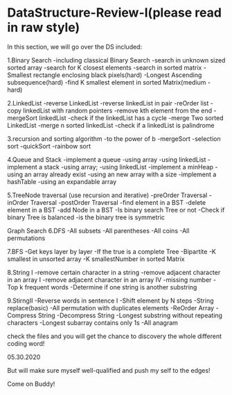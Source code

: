 # DataStructure-Review-I(please read in raw style)
In this section, we will go over the DS
included:

1.Binary Search
-including classical Binary Search
-search in unknown sized sorted array
-search for K closest elements
-search in sorted matrix
-Smallest rectangle enclosing black pixels(hard)
-Longest Ascending subsequence(hard)
-find K smallest element in sorted Matrix(medium - hard)

2.LinkedList
-reverse LinkedList
-reverse linkedList in pair
-reOrder list
-copy linkedList with random pointers
-remove kth element from the end
-mergeSort linkedList
-check if the linkedList has a cycle
-merge Two sorted LinkedList
-merge n sorted linkedList
-check if a linkedList is palindrome

3.recursion and sorting algorithm
-to the power of b
-mergeSort
-selection sort
-quickSort
-rainbow sort

4.Queue and Stack
-implement a queue 
 -using array
 -using linkedList
-implement a stack
 -using array;
 -using linkedList
-implement a minHeap
 -using an array already exist
 -using an new array with a size
-implement a hashTable
 -using an expandable array

5.TreeNode traversal
(use recursion and iterative)
-preOrder Traversal
-inOrder Traversal
-postOrder Traversal
-find element in a BST
-delete element in a BST
-add Node in a BST
-Is binary search Tree or not
-Check if binary Tree is balanced
-is the binary tree is symmetric

Graph Search
6.DFS
-All subsets
-All parentheses
-All coins
-All permutations

7.BFS
-Get keys layer by layer
-If the true is a complete Tree
-Bipartite
-K smallest in unsorted array
-K smallestNumber in sorted Matrix

8.String I
-remove certain character in a string
-remove adjacent character in an array I
-remove adjacent character in an array IV
-missing number
-Top k frequent words
-Determine if one string is another substring

9.StirngII
-Reverse words in sentence I
-Shift element by N steps
-String replace(basic)
-All permutation with duplicates elements
-ReOrder Array
-Compress String
-Decompress String
-Longest substring without repeating characters
-Longest subarray contains only 1s
-All anagram

check the files and you will get the chance to discovery the whole different coding word! 

05.30.2020

But will make sure myself well-qualified and push my self to the edges!

Come on Buddy!
